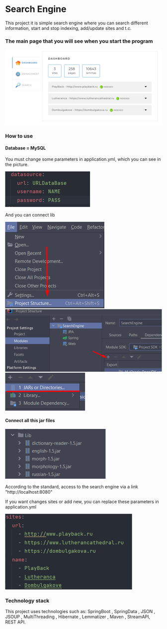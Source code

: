 # Search Engine

This project it is simple search engine where you can search different information,
start and stop indexing, add/update sites and t.c.
### The main page that you will see when you start the program
![img.png](img.png)
### How to use
#### Database = MySQL
You must change some parameters in application.yml, which you can see in the picture.


![img_1.png](img_1.png)

And you can connect lib

![img_3.png](img_3.png)
![img_4.png](img_4.png)
![img_5.png](img_5.png)

#### Connect all this jar files
![img_6.png](img_6.png)

According to the standard, access to the search engine via a link "http://localhost:8080"

If you want changes sites or add new, you can replace these parameters in application.yml

![img_2.png](img_2.png)


### Technology stack
This project uses technologies such as: SpringBoot , SpringData , JSON , JSOUP ,
MultiThreading , Hibernate , Lemmatizer , Maven , StreamAPI, REST API.


